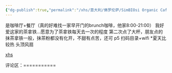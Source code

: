 ```yaml
---
{"dg-publish":true,"permalink":"/xhs/意大利/佛罗伦萨/SimBIOsi Organic Cafe_佛罗伦萨/","tags":["rednote","佛罗伦萨"],"updated":"2025-03-30T20:40:27.878+08:00"}
---
```


 

是咖啡厅+餐厅（真的好难找一家早开门的brunch咖啡，他家8:00-21:00）
我好爱这家的茶拿铁…愿意为了茶拿铁每天去一次的程度
第二次点了大杯，朋友点的抹茶拿铁一般，抹茶粉都没有化开，不甜有点苦，还可
p5 扫码目录+wifi
*夏天比较热 头顶风扇

[xhs](https://www.xiaohongshu.com/explore/64bd69670000000017019cb2?xsec_token=ABdJDZRQiIdl5Fy9GkQvjP2hm-UDxlI2pU7ZFQHuDfbYo=&xsec_source=pc_user)

评论区：===========

